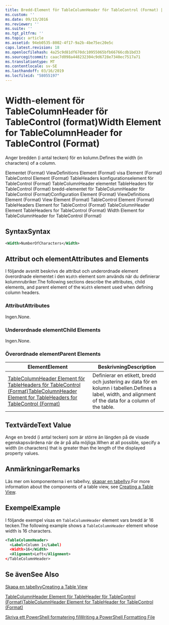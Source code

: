 ```yaml
---
title: Bredd-Element för TableColumnHeader för TableControl (Format) | Microsoft Docs
ms.custom: ''
ms.date: 09/13/2016
ms.reviewer: ''
ms.suite: ''
ms.tgt_pltfrm: ''
ms.topic: article
ms.assetid: 94eb0535-8002-4f17-9a2b-4be75ec20e5c
caps.latest.revision: 18
ms.openlocfilehash: 4a25c9d81df670dc10955065bfb66766cdb1bd33
ms.sourcegitcommit: caac7d098a448232304c9d6728e7340ec7517a71
ms.translationtype: MT
ms.contentlocale: sv-SE
ms.lasthandoff: 03/16/2019
ms.locfileid: "58055197"
---
```

# <a name="width-element-for-tablecolumnheader-for-tablecontrol-format"></a><span data-ttu-id="16730-102">Width-element för TableColumnHeader för TableControl (format)</span><span class="sxs-lookup"><span data-stu-id="16730-102">Width Element for TableColumnHeader for TableControl (Format)</span></span>

<span data-ttu-id="16730-103">Anger bredden (i antal tecken) för en kolumn.</span><span class="sxs-lookup"><span data-stu-id="16730-103">Defines the width (in characters) of a column.</span></span>

<span data-ttu-id="16730-104">Elementet (Format) ViewDefinitions Element (Format) visa Element (Format) TableControl Element (Format) TableHeaders konfigurationselement för TableControl (Format) TableColumnHeader elementet TableHeaders för TableControl (Format) bredd-elementet för TableColumnHeader för TableControl (Format)</span><span class="sxs-lookup"><span data-stu-id="16730-104">Configuration Element (Format) ViewDefinitions Element (Format) View Element (Format) TableControl Element (Format) TableHeaders Element for TableControl (Format) TableColumnHeader Element TableHeaders for TableControl (Format) Width Element for TableColumnHeader for TableControl (Format)</span></span>

## <a name="syntax"></a><span data-ttu-id="16730-105">Syntax</span><span class="sxs-lookup"><span data-stu-id="16730-105">Syntax</span></span>

```xml
<Width>NumberOfCharacters</Width>
```

## <a name="attributes-and-elements"></a><span data-ttu-id="16730-106">Attribut och element</span><span class="sxs-lookup"><span data-stu-id="16730-106">Attributes and Elements</span></span>

<span data-ttu-id="16730-107">I följande avsnitt beskrivs de attribut och underordnade element överordnade elementet i den `Width` element som används när du definierar kolumnrubriker.</span><span class="sxs-lookup"><span data-stu-id="16730-107">The following sections describe the attributes, child elements, and parent element of the `Width` element used when defining column headers.</span></span>

### <a name="attributes"></a><span data-ttu-id="16730-108">Attribut</span><span class="sxs-lookup"><span data-stu-id="16730-108">Attributes</span></span>

<span data-ttu-id="16730-109">Ingen.</span><span class="sxs-lookup"><span data-stu-id="16730-109">None.</span></span>

### <a name="child-elements"></a><span data-ttu-id="16730-110">Underordnade element</span><span class="sxs-lookup"><span data-stu-id="16730-110">Child Elements</span></span>

<span data-ttu-id="16730-111">Ingen.</span><span class="sxs-lookup"><span data-stu-id="16730-111">None.</span></span>

### <a name="parent-elements"></a><span data-ttu-id="16730-112">Överordnade element</span><span class="sxs-lookup"><span data-stu-id="16730-112">Parent Elements</span></span>

|<span data-ttu-id="16730-113">Element</span><span class="sxs-lookup"><span data-stu-id="16730-113">Element</span></span>|<span data-ttu-id="16730-114">Beskrivning</span><span class="sxs-lookup"><span data-stu-id="16730-114">Description</span></span>|
|-------------|-----------------|
|[<span data-ttu-id="16730-115">TableColumnHeader Element för TableHeaders för TableControl (Format)</span><span class="sxs-lookup"><span data-stu-id="16730-115">TableColumnHeader Element for TableHeaders for TableControl (Format)</span></span>](./tablecolumnheader-element-format.md)|<span data-ttu-id="16730-116">Definierar en etikett, bredd och justering av data för en kolumn i tabellen.</span><span class="sxs-lookup"><span data-stu-id="16730-116">Defines a label, width, and alignment of the data for a column of the table.</span></span>|

## <a name="text-value"></a><span data-ttu-id="16730-117">Textvärde</span><span class="sxs-lookup"><span data-stu-id="16730-117">Text Value</span></span>

<span data-ttu-id="16730-118">Ange en bredd (i antal tecken) som är större än längden på de visade egenskapsvärdena när de är på alla möjliga.</span><span class="sxs-lookup"><span data-stu-id="16730-118">When at all possible, specify a width (in characters) that is greater than the length of the displayed property values.</span></span>

## <a name="remarks"></a><span data-ttu-id="16730-119">Anmärkningar</span><span class="sxs-lookup"><span data-stu-id="16730-119">Remarks</span></span>

<span data-ttu-id="16730-120">Läs mer om komponenterna i en tabellvy, [skapar en tabellvy](./creating-a-table-view.md).</span><span class="sxs-lookup"><span data-stu-id="16730-120">For more information about the components of a table view, see [Creating a Table View](./creating-a-table-view.md).</span></span>

## <a name="example"></a><span data-ttu-id="16730-121">Exempel</span><span class="sxs-lookup"><span data-stu-id="16730-121">Example</span></span>

<span data-ttu-id="16730-122">I följande exempel visas en `TableColumnHeader` element vars bredd är 16 tecken.</span><span class="sxs-lookup"><span data-stu-id="16730-122">The following example shows a `TableColumnHeader` element whose width is 16 characters.</span></span>

```xml
<TableColumnHeader>
  <Label>Column 1</Label)
  <Width>16</Width>
  <Alignment>Left</Alignment>
</TableColumnHeader>
```

## <a name="see-also"></a><span data-ttu-id="16730-123">Se även</span><span class="sxs-lookup"><span data-stu-id="16730-123">See Also</span></span>

[<span data-ttu-id="16730-124">Skapa en tabellvy</span><span class="sxs-lookup"><span data-stu-id="16730-124">Creating a Table View</span></span>](./creating-a-table-view.md)

[<span data-ttu-id="16730-125">TableColumnHeader Element för TableHeader för TableControl (Format)</span><span class="sxs-lookup"><span data-stu-id="16730-125">TableColumnHeader Element for TableHeader for TableControl (Format)</span></span>](./tablecolumnheader-element-format.md)

[<span data-ttu-id="16730-126">Skriva ett PowerShell formatering fil</span><span class="sxs-lookup"><span data-stu-id="16730-126">Writing a PowerShell Formatting File</span></span>](./writing-a-powershell-formatting-file.md)
